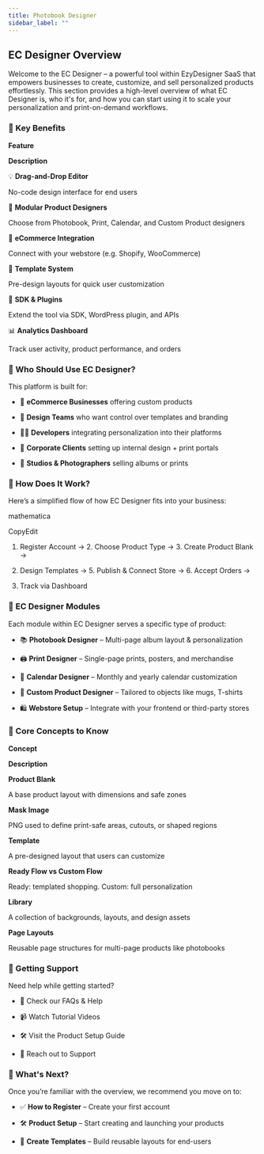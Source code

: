 ```yaml
---
title: Photobook Designer
sidebar_label: ""
---
```



## **EC Designer Overview**

Welcome to the EC Designer – a powerful tool within EzyDesigner SaaS that empowers businesses to create, customize, and sell personalized products effortlessly. This section provides a high-level overview of what EC Designer is, who it's for, and how you can start using it to scale your personalization and print-on-demand workflows.







### **🔹 Key Benefits**

**Feature**

**Description**

💡 **Drag-and-Drop Editor**

No-code design interface for end users

🧩 **Modular Product Designers**

Choose from Photobook, Print, Calendar, and Custom Product designers

🛒 **eCommerce Integration**

Connect with your webstore (e.g. Shopify, WooCommerce)

📐 **Template System**

Pre-design layouts for quick user customization

🔌 **SDK & Plugins**

Extend the tool via SDK, WordPress plugin, and APIs

📊 **Analytics Dashboard**

Track user activity, product performance, and orders





### **🔹 Who Should Use EC Designer?**

This platform is built for:

* 🏪 **eCommerce Businesses** offering custom products


* 🎨 **Design Teams** who want control over templates and branding


* 🧑‍💻 **Developers** integrating personalization into their platforms


* 🏢 **Corporate Clients** setting up internal design + print portals


* 📸 **Studios & Photographers** selling albums or prints







### **🔹 How Does It Work?**

Here’s a simplified flow of how EC Designer fits into your business:

mathematica

CopyEdit

1. Register Account → 2. Choose Product Type → 3. Create Product Blank → 

4. Design Templates → 5. Publish & Connect Store → 6. Accept Orders → 

7. Track via Dashboard





### **🔹 EC Designer Modules**

Each module within EC Designer serves a specific type of product:

* 📚 **Photobook Designer** – Multi-page album layout & personalization


* 🖨️ **Print Designer** – Single-page prints, posters, and merchandise


* 📅 **Calendar Designer** – Monthly and yearly calendar customization


* 🧩 **Custom Product Designer** – Tailored to objects like mugs, T-shirts


* 🛍️ **Webstore Setup** – Integrate with your frontend or third-party stores







### **🔹 Core Concepts to Know**

**Concept**

**Description**

**Product Blank**

A base product layout with dimensions and safe zones

**Mask Image**

PNG used to define print-safe areas, cutouts, or shaped regions

**Template**

A pre-designed layout that users can customize

**Ready Flow vs Custom Flow**

Ready: templated shopping. Custom: full personalization

**Library**

A collection of backgrounds, layouts, and design assets

**Page Layouts**

Reusable page structures for multi-page products like photobooks





### **🔹 Getting Support**

Need help while getting started?

* 📄 Check our FAQs & Help


* 📹 Watch Tutorial Videos


* 🛠️ Visit the Product Setup Guide


* 💬 Reach out to Support







### **🔹 What's Next?**

Once you’re familiar with the overview, we recommend you move on to:

* ✅ **How to Register** – Create your first account


* 🛠️ **Product Setup** – Start creating and launching your products


* 🧩 **Create Templates** – Build reusable layouts for end-users

